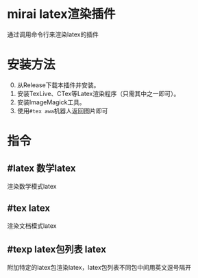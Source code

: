 # mirai latex渲染插件
通过调用命令行来渲染latex的插件
# 安装方法
0. 从Release下载本插件并安装。
1. 安装TexLive、CTex等Latex渲染程序（只需其中之一即可）。
2. 安装ImageMagick工具。
3. 使用`#tex awa`机器人返回图片即可
# 指令
## #latex 数学latex
渲染数学模式latex
## #tex latex
渲染文档模式latex
## #texp latex包列表 latex
附加特定的latex包渲染latex，latex包列表不同包中间用英文逗号隔开
